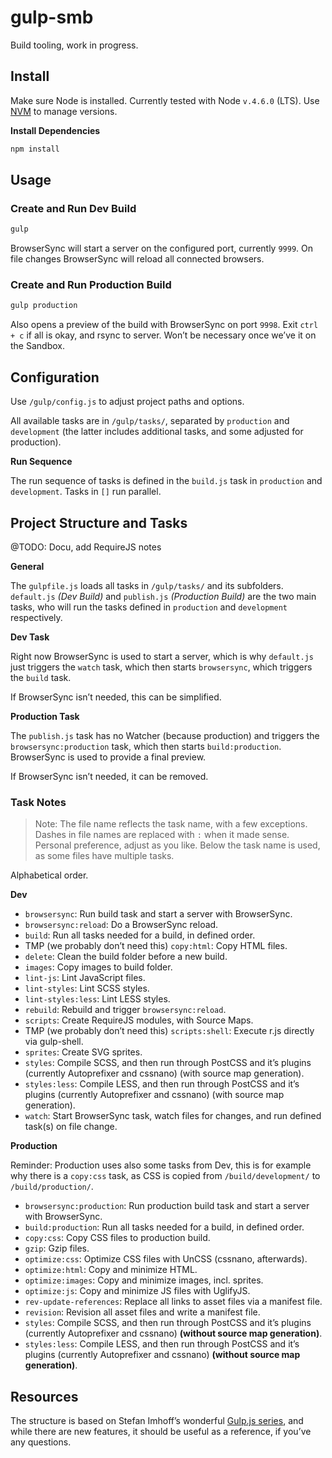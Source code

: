 # gulp-smb

Build tooling, work in progress.

## Install

Make sure Node is installed. Currently tested with Node `v.4.6.0` (LTS).  Use [NVM](https://github.com/creationix/nvm) to manage versions.

**Install Dependencies**

```sh
npm install
```

## Usage

### Create and Run Dev Build

```sh
gulp
```

BrowserSync will start a server on the configured port, currently `9999`. On file changes BrowserSync will reload all connected browsers.

### Create and Run Production Build

```sh
gulp production
```

Also opens a preview of the build with BrowserSync on port `9998`. Exit `ctrl + c` if all is okay, and rsync to server. Won’t be necessary once we’ve it on the Sandbox.

## Configuration

Use `/gulp/config.js` to adjust project paths and options.

All available tasks are in `/gulp/tasks/`, separated by `production` and `development` (the latter includes additional tasks, and some adjusted for production).

**Run Sequence**

The run sequence of tasks is defined in the `build.js` task in `production` and `development`. Tasks in `[]` run parallel.

## Project Structure and Tasks

@TODO: Docu, add RequireJS notes

**General**

The `gulpfile.js` loads all tasks in `/gulp/tasks/` and its subfolders. `default.js` *(Dev Build)* and `publish.js` *(Production Build)* are the two main tasks, who will run the tasks defined in `production` and `development` respectively.

**Dev Task**

Right now BrowserSync is used to start a server, which is why `default.js` just triggers the `watch` task, which then starts `browsersync`, which triggers the `build` task.

If BrowserSync isn’t needed, this can be simplified.

**Production Task**

The `publish.js` task has no Watcher (because production) and triggers the `browsersync:production` task, which then starts `build:production`. BrowserSync is used to provide a final preview.

If BrowserSync isn’t needed, it can be removed.

### Task Notes

> Note: The file name reflects the task name, with a few exceptions. Dashes in file names are replaced with `:` when it made sense. Personal preference, adjust as you like. Below the task name is used, as some files have multiple tasks.

Alphabetical order.

**Dev**

- `browsersync`: Run build task and start a server with BrowserSync.
- `browsersync:reload`: Do a BrowserSync reload.
- `build`: Run all tasks needed for a build, in defined order.
- TMP (we probably don’t need this) `copy:html`: Copy HTML files.
- `delete`: Clean the build folder before a new build.
- `images`: Copy images to build folder.
- `lint-js`: Lint JavaScript files.
- `lint-styles`: Lint SCSS styles.
- `lint-styles:less`: Lint LESS styles.
- `rebuild`: Rebuild and trigger `browsersync:reload`.
- `scripts`: Create RequireJS modules, with Source Maps.
- TMP (we probably don’t need this) `scripts:shell`: Execute r.js directly via gulp-shell.
- `sprites`: Create SVG sprites.
- `styles`: Compile SCSS, and then run through PostCSS and it’s plugins (currently Autoprefixer and cssnano) (with source map generation).
- `styles:less`: Compile LESS, and then run through PostCSS and it’s plugins (currently Autoprefixer and cssnano) (with source map generation).
- `watch`: Start BrowserSync task, watch files for changes, and run defined task(s) on file change.

**Production**

Reminder: Production uses also some tasks from Dev, this is for example why there is a `copy:css` task, as CSS is copied from `/build/development/` to `/build/production/`.

- `browsersync:production`: Run production build task and start a server with BrowserSync.
- `build:production`: Run all tasks needed for a build, in defined order.
- `copy:css`: Copy CSS files to production build.
- `gzip`: Gzip files.
- `optimize:css`: Optimize CSS files with UnCSS (cssnano, afterwards).
- `optimize:html`: Copy and minimize HTML.
- `optimize:images`: Copy and minimize images, incl. sprites.
- `optimize:js`: Copy and minimize JS files with UglifyJS.
- `rev-update-references`: Replace all links to asset files via a manifest file.
- `revision`: Revision all asset files and write a manifest file.
- `styles`: Compile SCSS, and then run through PostCSS and it’s plugins (currently Autoprefixer and cssnano) **(without source map generation)**.
- `styles:less`: Compile LESS, and then run through PostCSS and it’s plugins (currently Autoprefixer and cssnano) **(without source map generation)**.

## Resources

The structure is based on Stefan Imhoff’s wonderful [Gulp.js series](https://stefanimhoff.de/series/gulp/), and while there are new features, it should be useful as a reference, if you’ve any questions.